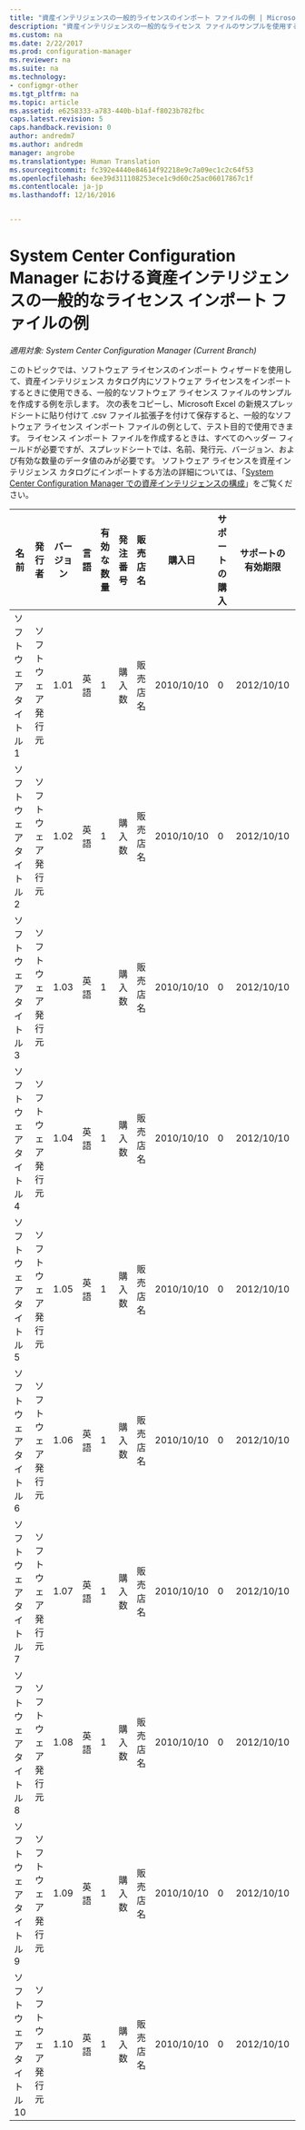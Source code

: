```yaml
---
title: "資産インテリジェンスの一般的ライセンスのインポート ファイルの例 | Microsoft Docs"
description: "資産インテリジェンスの一般的なライセンス ファイルのサンプルを使用すると、System Center Configuration Manager でソフトウェア ライセンスをインポートするのに役立ちます。"
ms.custom: na
ms.date: 2/22/2017
ms.prod: configuration-manager
ms.reviewer: na
ms.suite: na
ms.technology:
- configmgr-other
ms.tgt_pltfrm: na
ms.topic: article
ms.assetid: e6258333-a783-440b-b1af-f8023b782fbc
caps.latest.revision: 5
caps.handback.revision: 0
author: andredm7
ms.author: andredm
manager: angrobe
ms.translationtype: Human Translation
ms.sourcegitcommit: fc392e4440e84614f92218e9c7a09ec1c2c64f53
ms.openlocfilehash: 6ee39d311108253ece1c9d60c25ac06017867c1f
ms.contentlocale: ja-jp
ms.lasthandoff: 12/16/2016


---
```

# <a name="example-asset-intelligence-general-license-import-file-in-system-center-configuration-manager"></a>System Center Configuration Manager における資産インテリジェンスの一般的なライセンス インポート ファイルの例

*適用対象: System Center Configuration Manager (Current Branch)*

このトピックでは、ソフトウェア ライセンスのインポート ウィザードを使用して、資産インテリジェンス カタログ内にソフトウェア ライセンスをインポートするときに使用できる、一般的なソフトウェア ライセンス ファイルのサンプルを作成する例を示します。 次の表をコピーし、Microsoft Excel の新規スプレッドシートに貼り付けて .csv ファイル拡張子を付けて保存すると、一般的なソフトウェア ライセンス インポート ファイルの例として、テスト目的で使用できます。 ライセンス インポート ファイルを作成するときは、すべてのヘッダー フィールドが必要ですが、スプレッドシートでは、名前、発行元、バージョン、および有効な数量のデータ値のみが必要です。 ソフトウェア ライセンスを資産インテリジェンス カタログにインポートする方法の詳細については、「[System Center Configuration Manager での資産インテリジェンスの構成](../../../../core/clients/manage/asset-intelligence/configuring-asset-intelligence.md)」をご覧ください。  

|名前|発行者|バージョン|言語|有効な数量|発注番号|販売店名|購入日|サポートの購入|サポートの有効期限|コメント|  
|----------|---------------|-------------|--------------|-----------------------|--------------|------------------|--------------------|----------------------|---------------------------|--------------|  
|ソフトウェア タイトル 1|ソフトウェア発行元|1.01|英語|1|購入数|販売店名|2010/10/10|0|2012/10/10|コメント|  
|ソフトウェア タイトル 2|ソフトウェア発行元|1.02|英語|1|購入数|販売店名|2010/10/10|0|2012/10/10|コメント|  
|ソフトウェア タイトル 3|ソフトウェア発行元|1.03|英語|1|購入数|販売店名|2010/10/10|0|2012/10/10|コメント|  
|ソフトウェア タイトル 4|ソフトウェア発行元|1.04|英語|1|購入数|販売店名|2010/10/10|0|2012/10/10|コメント|  
|ソフトウェア タイトル 5|ソフトウェア発行元|1.05|英語|1|購入数|販売店名|2010/10/10|0|2012/10/10|コメント|  
|ソフトウェア タイトル 6|ソフトウェア発行元|1.06|英語|1|購入数|販売店名|2010/10/10|0|2012/10/10|コメント|  
|ソフトウェア タイトル 7|ソフトウェア発行元|1.07|英語|1|購入数|販売店名|2010/10/10|0|2012/10/10|コメント|  
|ソフトウェア タイトル 8|ソフトウェア発行元|1.08|英語|1|購入数|販売店名|2010/10/10|0|2012/10/10|コメント|  
|ソフトウェア タイトル 9|ソフトウェア発行元|1.09|英語|1|購入数|販売店名|2010/10/10|0|2012/10/10|コメント|  
|ソフトウェア タイトル 10|ソフトウェア発行元|1.10|英語|1|購入数|販売店名|2010/10/10|0|2012/10/10|コメント|  

